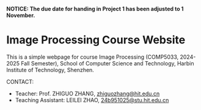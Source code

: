 **NOTICE: The due date for handing in Project 1 has been adjusted to 1 November.**

# Image Processing Course Website

This is a simple webpage for course Image Processing (COMP5033, 2024-2025 Fall Semester), School of Computer Science and Technology, Harbin Institute of Technology, Shenzhen.

CONTACT:
* Teacher: Prof. ZHIGUO ZHANG, zhiguozhang@hit.edu.cn
* Teaching Assistant: LEILEI ZHAO, 24b951025@stu.hit.edu.cn

